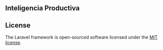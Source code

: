 ## Inteligencia Productiva

## License

The Laravel framework is open-sourced software licensed under the [MIT license](http://opensource.org/licenses/MIT).
